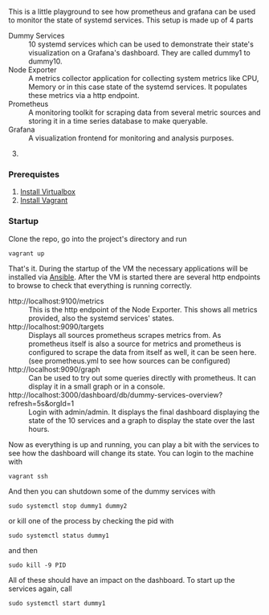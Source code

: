 This is a little playground to see how prometheus and grafana can be used to monitor the state of systemd services. This setup is made up of 4 parts

<dl>
  <dt>Dummy Services</dt>
  <dd>10 systemd services which can be used to demonstrate their state's visualization on a Grafana's dashboard. They are called dummy1 to dummy10.</dd>
  <dt>Node Exporter</dt>
  <dd>A metrics collector application for collecting system metrics like CPU, Memory or in this case state of the systemd services. It populates these metrics via a http endpoint.</dd>
  <dt>Prometheus</dt>
  <dd>A monitoring toolkit for scraping data from several metric sources and storing it in a time series database to make queryable.</dd>
  <dt>Grafana</dt>
  <dd>A visualization frontend for monitoring and analysis purposes.</dd>
</dl>

3. 

### Prerequistes

1. [Install Virtualbox](https://www.virtualbox.org/)
2. [Install Vagrant](https://www.vagrantup.com/)

### Startup

Clone the repo, go into the project's directory and run

```
vagrant up
```

That's it. During the startup of the VM the necessary applications will be installed via [Ansible](http://docs.ansible.com/ansible/latest/index.html). After the VM is started there are several http endpoints to browse to check that everything is running correctly.

<dl>
  <dt>http://localhost:9100/metrics</dt>
  <dd>This is the http endpoint of the Node Exporter. This shows all metrics provided, also the systemd services' states.</dd>
  <dt>http://localhost:9090/targets</dt>
  <dd>Displays all sources prometheus scrapes metrics from. As prometheus itself is also a source for metrics and prometheus is configured to scrape the data from itself as well, it can be seen here. (see prometheus.yml to see how sources can be configured)</dd>
  <dt>http://localhost:9090/graph</dt>
  <dd>Can be used to try out some queries directly with prometheus. It can display it in a small graph or in a console.</dd>
  <dt>http://localhost:3000/dashboard/db/dummy-services-overview?refresh=5s&orgId=1</dt>
  <dd>Login with admin/admin. It displays the final dashboard displaying the state of the 10 services and a graph to display the state over the last hours.</dd>
</dl>

Now as everything is up and running, you can play a bit with the services to see how the dashboard will change its state. You can login to the machine with

```
vagrant ssh
```

And then you can shutdown some of the dummy services with

```
sudo systemctl stop dummy1 dummy2
```

or kill one of the process by checking the pid with

```
sudo systemctl status dummy1
```

and then

```
sudo kill -9 PID
```

All of these should have an impact on the dashboard. To start up the services again, call

```
sudo systemctl start dummy1
```